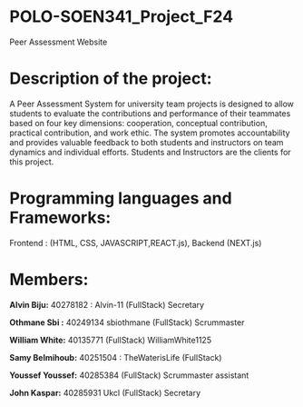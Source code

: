 # POLO-SOEN341_Project_F24
Peer Assessment Website

# Description of the project:
A Peer Assessment System for university team projects is designed to allow students to evaluate the contributions and performance of their teammates based on four key dimensions: cooperation, conceptual contribution, practical contribution, and work ethic. The system promotes accountability and provides valuable feedback to both students and instructors on team dynamics and individual efforts. Students and Instructors are the clients for this project.

# Programming languages and Frameworks:
Frontend : (HTML, CSS, JAVASCRIPT,REACT.js),  Backend (NEXT.js)

# Members:

**Alvin Biju:** 40278182 : Alvin-11   (FullStack) Secretary

**Othmane Sbi :** 40249134 sbiothmane (FullStack) Scrummaster

**William White:** 40135771  (FullStack) WilliamWhite1125


**Samy Belmihoub:** 40251504 : TheWaterisLife (FullStack)


**Youssef Youssef:** 40285384  (FullStack) Scrummaster assistant


**John Kaspar:** 40285931 Ukcl  (FullStack) Secretary

